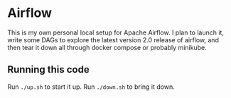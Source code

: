 # Airflow

This is my own personal local setup for Apache Airflow. I plan to launch it, write some DAGs to explore the latest version 2.0 release of airflow, and then tear it down all through docker compose or probably minikube.

## Running this code

Run `./up.sh` to start it up.
Run `./down.sh` to bring it down.
